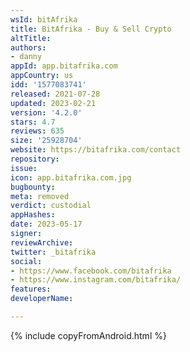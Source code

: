 ```yaml
---
wsId: bitAfrika
title: BitAfrika - Buy & Sell Crypto
altTitle: 
authors:
- danny
appId: app.bitafrika.com
appCountry: us
idd: '1577083741'
released: 2021-07-28
updated: 2023-02-21
version: '4.2.0'
stars: 4.7
reviews: 635
size: '25928704'
website: https://bitafrika.com/contact
repository: 
issue: 
icon: app.bitafrika.com.jpg
bugbounty: 
meta: removed
verdict: custodial
appHashes: 
date: 2023-05-17
signer: 
reviewArchive: 
twitter: _bitafrika
social:
- https://www.facebook.com/bitafrika
- https://www.instagram.com/bitafrika/
features: 
developerName: 

---
```


{% include copyFromAndroid.html %}


